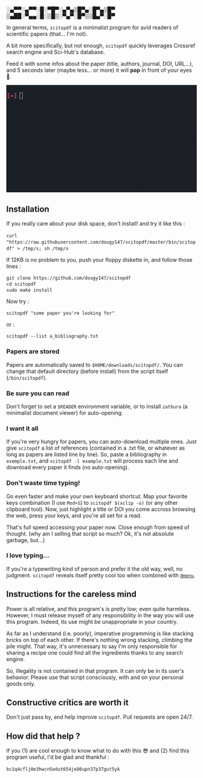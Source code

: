 
░▄▀▀░▄▀▀░█░▀█▀░▄▀▄▒█▀▄░█▀▄▒█▀
▒▄██░▀▄▄░█░▒█▒░▀▄▀░█▀▒▒█▄▀░█▀


In general terms, `scitopdf` is a minimalist program for avid readers of scientific papers (that... I'm not).

A bit more specifically, but not enough, `scitopdf` quickly leverages Crossref search engine and Sci-Hub's database.

Feed it with some infos about the paper (title, authors, journal, DOI, URL...), and 5 seconds later (maybe less... or more) it will **pop** in front of your eyes 👀.

![](example.gif)

## Installation

If you really care about your disk space, don't install! and try it like this :

`curl "https://raw.githubusercontent.com/dougy147/scitopdf/master/bin/scitopdf" > /tmp/s; sh /tmp/s`

If 12KB is no problem to you, push your floppy diskette in, and follow those lines :

```
git clone https://github.com/dougy147/scitopdf
cd scitopdf
sudo make install
```

Now try :
```
scitopdf "some paper you're looking for"
```
or :
```
scitopdf --list a_bibliography.txt
```


### Papers are stored

Papers are automatically saved to `$HOME/downloads/scitopdf/`. You can change that default directory (before install) from the script itself (`/bin/scitopdf`).

### Be sure you can read

Don't forget to set a `$READER` environment variable, or to install `zathura` (a minimalist document viewer) for auto-opening.

### I want it all

If you're very hungry for papers, you can auto-download multiple ones. Just give `scitopdf` a list of references (contained in a .txt file, or whatever as long as papers are listed line by line). So, paste a bibliography in `exemple.txt`, and `scitopdf -l example.txt` will process each line and download every paper it finds (no auto-opening).

### Don't waste time typing!

Go even faster and make your own keyboard shortcut.
Map your favorite keys combination (I use `Mod+S`) to `scitopdf $(xclip -o)` (or any other clipboard tool).
Now, just highlight a title or DOI you come accross browsing the web, press your keys, and you're all set for a read.

That's full speed accessing your paper now. Close enough from speed of thought. (why am I selling that script so much? Ok, it's not absolute garbage, but...)

### I love typing...

If you're a typewriting kind of person and prefer it the old way, well, no judgment.
`scitopdf` reveals itself pretty cool too when combined with [`dmenu`](https://tools.suckless.org/dmenu/).

## Instructions for the careless mind

Power is all relative, and this program's is pretty low; even quite harmless. However, I must release myself of any responsibility in the way you will use this program. Indeed, its use might be unappropriate in your country.

As far as I understand (i.e. poorly), imperative programming is like stacking bricks on top of each other.
If there's nothing wrong stacking, climbing the pile might.
That way, it's unnecessary to say I'm only responsible for sharing a recipe one could find all the ingredients thanks to any search engine.

So, illegality is not contained in that program. It can only be in its user's behavior.
Please use that script consciously, with and on your personal goods only.

## Constructive critics are worth it

Don't just pass by, and help improve `scitopdf`. Pull requests are open $24/7$.

## How did that help ?

If you (1) are cool enough to know what to do with this 😎 and (2) find this program useful, I'd be glad and thankful :

`bc1q4cflj0e3hwcn5edut654je86upn37p37gut5yk`
